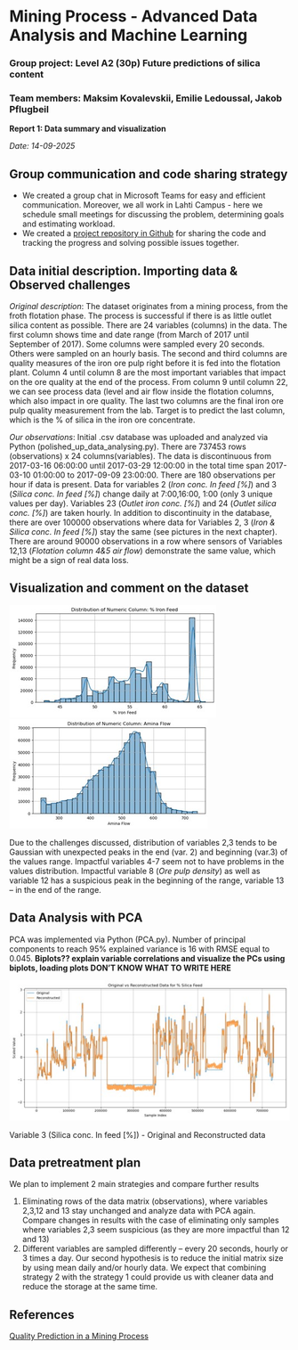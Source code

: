 # Mining Process - Advanced Data Analysis and Machine Learning 
### Group project: Level A2 (30p) Future predictions of silica content
### Team members: Maksim Kovalevskii, Emilie Ledoussal, Jakob Pflugbeil 

**Report 1: Data summary and visualization** 

*Date: 14-09-2025*
## Group communication and code sharing strategy
- We created a group chat in Microsoft Teams for easy and efficient communication. Moreover, we all work in Lahti Campus - here we schedule small meetings for discussing the problem, determining goals and estimating workload. 
- We created a [project repository in Github](https://github.com/EmiliLed/Advanced-Data-Analysis-Mining-Project) for sharing the code and tracking the progress and solving possible issues together. 

## Data initial description. Importing data & Observed challenges
*Original description*: The dataset originates from a mining process, from the froth flotation phase. The process is successful if there is as little outlet silica content as possible. There are 24 variables (columns) in the data. The first column shows time and date range (from March of 2017 until September of 2017). Some columns were sampled every 20 seconds. Others were sampled on an hourly basis. The second and third columns are quality measures of the iron ore pulp right before it is fed into the flotation plant. Column 4 until column 8 are the most important variables that impact on the ore quality at the end of the process. From column 9 until column 22, we can see process data (level and air flow inside the flotation columns, which also impact in ore quality. The last two columns are the final iron ore pulp quality measurement from the lab. Target is to predict the last column, which is the % of silica in the iron ore concentrate.

*Our observations*: Initial .csv database was uploaded and analyzed via Python (polished_up_data_analysing.py). There are 737453 rows (observations) x 24 columns(variables). The data is discontinuous from 2017-03-16 06:00:00 until 2017-03-29 12:00:00 in the total time span 2017-03-10 01:00:00 to 2017-09-09 23:00:00. There are 180 observations per hour if data is present. Data for variables 2 (*Iron conc. In feed [%]*) and 3 (*Silica conc. In feed [%]*) change daily at 7:00,16:00, 1:00 (only 3 unique values per day). Variables 23 (*Outlet iron conc. [%]*) and 24 (*Outlet silica conc. [%]*) are taken hourly. In addition to discontinuity in the database, there are over 100000 observations where data for Variables 2, 3 (*Iron & Silica conc. In feed [%]*) stay the same (see pictures in the next chapter). There are around 90000 observations in a row where sensors of Variables 12,13 (*Flotation column 4&5 air flow*) demonstrate the same value, which might be a sign of real data loss. 


## Visualization and comment on the dataset
![Variable 2 (Iron conc. In feed [%]) distribution](Images/Var2Iron.jpg) 
![Variable 5 (Amina flow) distribution](Images/Var5Amina.jpg) 

Due to the challenges discussed, distribution of variables 2,3 tends to be Gaussian with unexpected peaks in the end (var. 2) and beginning (var.3) of the values range. Impactful variables 4-7 seem not to have problems in the values distribution. Impactful variable 8 (*Ore pulp density*) as well as variable 12 has a suspicious peak in the beginning of the range, variable 13 – in the end of the range. 

## Data Analysis with PCA
PCA was implemented via Python (PCA.py). Number of principal components to reach 95% explained variance is 16 with RMSE equal to 0.045.
**Biplots?? explain variable correlations and visualize the PCs using biplots, loading plots DON’T KNOW WHAT TO WRITE HERE**

![Variable 3 (Silica conc. In feed [%]) - Original and Reconstructed data](Images/pcavar3.jpg)

Variable 3 (Silica conc. In feed [%]) - Original and Reconstructed data

## Data pretreatment plan
We plan to implement 2 main strategies and compare further results
1.	Eliminating rows of the data matrix (observations), where variables 2,3,12 and 13 stay unchanged and analyze data with PCA again. Compare changes in results with the case of eliminating only samples where variables 2,3 seem suspicious (as they are more impactful than 12 and 13)
2.	Different variables are sampled differently – every 20 seconds, hourly or 3 times a day. Our second hypothesis is to reduce the initial matrix size by using mean daily and/or hourly data. We expect that combining strategy 2 with the strategy 1 could provide us with cleaner data and reduce the storage at the same time. 

## References
[Quality Prediction in a Mining Process](https://www.kaggle.com/datasets/edumagalhaes/quality-prediction-in-a-mining-process/data)
